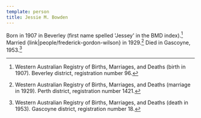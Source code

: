 ```yaml
---
template: person
title: Jessie M. Bowden
---
```


Born in 1907 in Beverley (first name spelled 'Jessey' in the BMD index).[^BMD_WA_birth_1907]
Married {link|people/frederick-gordon-wilson} in 1929.[^BMD_WA_marriage_1929]
Died in Gascoyne, 1953.[^BMD_WA_death_1953]

[^BMD_WA_birth_1907]:
	Western Australian Registry of Births, Marriages, and Deaths (birth in 1907). Beverley district, registration number 96.

[^BMD_WA_marriage_1929]:
	Western Australian Registry of Births, Marriages, and Deaths (marriage in 1929). Perth district, registration number 1421.

[^BMD_WA_death_1953]:
	Western Australian Registry of Births, Marriages, and Deaths (death in 1953). Gascoyne district, registration number 18.
